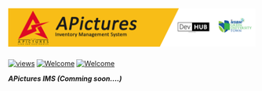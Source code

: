 # <img src="Project Content/APictures-cover.png"> 

<a href="#"><img alt="views" title="Github views" src="https://komarev.com/ghpvc/?username=lakshithaonline&style=flat-square" width="125"/></a>
[![Welcome](https://img.shields.io/badge/NSBM%20Green%20University-Welcome-brightgreen)](#) 
[![Welcome](https://img.shields.io/badge/Development%20of%20Enterprise%20Apps%20I-Final%20Project-orange)](#)

***APictures IMS (Comming soon....)***
